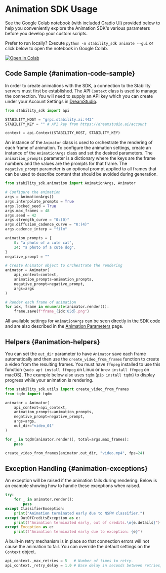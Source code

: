 # Animation SDK Usage

See the Google Colab notebook (with included Gradio UI) provided below to help you conveniently explore the Animation SDK's various parameters before you develop your custom scripts.

Prefer to run locally? Execute `python -m stability_sdk animate --gui` or click below to open the notebook in Google Colab.

[![Open In Colab](https://colab.research.google.com/assets/colab-badge.svg)](https://colab.research.google.com/github/Stability-AI/stability-sdk/blob/main/nbs/animation_gradio.ipynb)

## Code Sample {#animation-code-sample}

In order to create animations with the SDK, a connection to the Stability servers must first be established. The API `Context` class is used to manage the connection. You will need to supply an API key which you can create under your Account Settings in [DreamStudio](https://dreamstudio.ai/account).

```python
from stability_sdk import api

STABILITY_HOST = "grpc.stability.ai:443"
STABILITY_KEY = "" # API key from https://dreamstudio.ai/account

context = api.Context(STABILITY_HOST, STABILITY_KEY)
```

An instance of the `Animator` class is used to orchestrate the rendering of each frame of animation. To configure the animation settings, create an instance of the `AnimationArgs` class and set the desired parameters. The `animation_prompts` parameter is a dictionary where the keys are the frame numbers and the values are the prompts for that frame. The `negative_prompt` parameter is an optional prompt applied to all frames that can be used to describe content that should be avoided during generation.

```python
from stability_sdk.animation import AnimationArgs, Animator

# Configure the animation
args = AnimationArgs()
args.interpolate_prompts = True
args.locked_seed = True
args.max_frames = 48
args.seed = 42
args.strength_curve = "0:(0)"
args.diffusion_cadence_curve = "0:(4)"
args.cadence_interp = "film"

animation_prompts = {
    0: "a photo of a cute cat",
    24: "a photo of a cute dog",
}
negative_prompt = ""

# Create Animator object to orchestrate the rendering
animator = Animator(
    api_context=context,
    animation_prompts=animation_prompts,
    negative_prompt=negative_prompt,
    args=args
)

# Render each frame of animation
for idx, frame in enumerate(animator.render()):
    frame.save(f"frame_{idx:05d}.png")
```

All available settings for `AnimationArgs` can be seen directly [in the SDK code](https://github.com/Stability-AI/stability-sdk/blob/animation/src/stability_sdk/animation.py#L53) and are also described in the [Animation Parameters](/docs/features/animation/parameters) page.

## Helpers {#animation-helpers}

You can set the `out_dir` parameter to have `Animator` save each frame automatically and
then use the `create_video_from_frames` function to create a video from the resulting frames. You must
have `ffmpeg` installed to use this function (`sudo apt install ffmpeg` on Linux or `brew install ffmpeg` on macOS).
The example below also uses `tqdm` (`pip install tqdm`) to display progress while your animation is rendering.

```python
from stability_sdk.utils import create_video_from_frames
from tqdm import tqdm

animator = Animator(
    api_context=api_context,
    animation_prompts=animation_prompts,
    negative_prompt=negative_prompt,
    args=args,
    out_dir="video_01"
)

for _ in tqdm(animator.render(), total=args.max_frames):
    pass

create_video_from_frames(animator.out_dir, "video.mp4", fps=24)
```

## Exception Handling {#animation-exceptions}

An exception will be raised if the animation fails during rendering. Below is an example showing how to handle these exceptions when raised.

```python
try:
    for _ in animator.render():
        pass
except ClassifierException:
    print("Animation terminated early due to NSFW classifier.")
except OutOfCreditsException as e:
    print(f"Animation terminated early, out of credits.\n{e.details}")
except Exception as e:
    print(f"Animation terminated early due to exception: {e}")
```

A built-in retry mechanism is in place so that connection errors will not cause the animation to fail. You can override the default settings on the `Context` object.

```python
api_context._max_retries = 5   # Number of times to retry.
api_context._retry_delay = 1.0 # Base delay in seconds between retries, each attempt will double.
```
